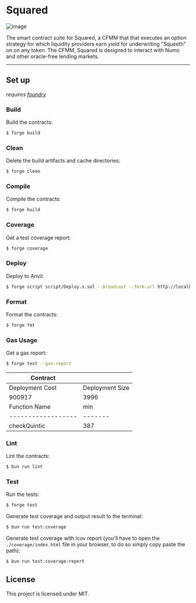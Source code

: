 # Squared

![image](https://github.com/robertleifke/tesseract/assets/44106773/1f69d1e1-e4a5-4760-b785-34645fb1871e)

The smart contract suite for Squared, a CFMM that that executes an option strategy for which liquidity providers earn *yield* for underwriting "Squeeth" on on any token. The CFMM, Squared is designed to interact with Numo and other oracle-free lending markets. 

</details>

---

## Set up

*requires [foundry](https://book.getfoundry.sh)*
### Build

Build the contracts:

```sh
$ forge build
```

### Clean

Delete the build artifacts and cache directories:

```sh
$ forge clean
```

### Compile

Compile the contracts:

```sh
$ forge build
```

### Coverage

Get a test coverage report:

```sh
$ forge coverage
```

### Deploy

Deploy to Anvil:

```sh
$ forge script script/Deploy.s.sol --broadcast --fork-url http://localhost:8545
```


### Format

Format the contracts:

```sh
$ forge fmt
```

### Gas Usage

Get a gas report:

```sh
$ forge test --gas-report
```

| Contract         |           |
|------------------|-----------|
| Deployment Cost  | Deployment Size |
| 900917           | 3996      |
| Function Name    | min   | avg  | median | max  | # calls |
|------------------|-------|------|--------|------|---------|
| checkQuintic     | 387   | 6578 | 395    | 20406| 5       |


### Lint

Lint the contracts:

```sh
$ bun run lint
```

### Test

Run the tests:

```sh
$ forge test
```

Generate test coverage and output result to the terminal:

```sh
$ bun run test:coverage
```

Generate test coverage with lcov report (you'll have to open the `./coverage/index.html` file in your browser, to do so
simply copy paste the path):

```sh
$ bun run test:coverage:report
```

## License

This project is licensed under MIT.
